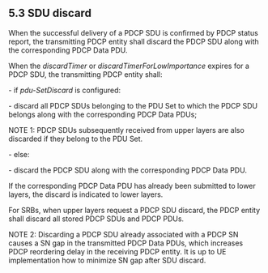 ## 5.3 SDU discard

When the successful delivery of a PDCP SDU is confirmed by PDCP status
report, the transmitting PDCP entity shall discard the PDCP SDU along
with the corresponding PDCP Data PDU.

When the *discardTimer* or *discardTimerForLowImportance* expires for a
PDCP SDU, the transmitting PDCP entity shall:

\- if *pdu-SetDiscard* is configured:

\- discard all PDCP SDUs belonging to the PDU Set to which the PDCP SDU
belongs along with the corresponding PDCP Data PDUs;

NOTE 1: PDCP SDUs subsequently received from upper layers are also
discarded if they belong to the PDU Set.

\- else:

\- discard the PDCP SDU along with the corresponding PDCP Data PDU.

If the corresponding PDCP Data PDU has already been submitted to lower
layers, the discard is indicated to lower layers.

For SRBs, when upper layers request a PDCP SDU discard, the PDCP entity
shall discard all stored PDCP SDUs and PDCP PDUs.

NOTE 2: Discarding a PDCP SDU already associated with a PDCP SN causes a
SN gap in the transmitted PDCP Data PDUs, which increases PDCP
reordering delay in the receiving PDCP entity. It is up to UE
implementation how to minimize SN gap after SDU discard.